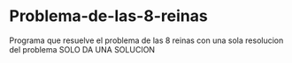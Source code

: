 # Problema-de-las-8-reinas
Programa que resuelve el problema de las 8 reinas con una sola resolucion del problema
SOLO DA UNA SOLUCION
